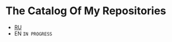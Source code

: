# The Catalog Of My Repositories

- [RU](https://github.com/pabloeclair/RepoCatalog/blob/main/ru/RU.md)
- EN `IN PROGRESS`